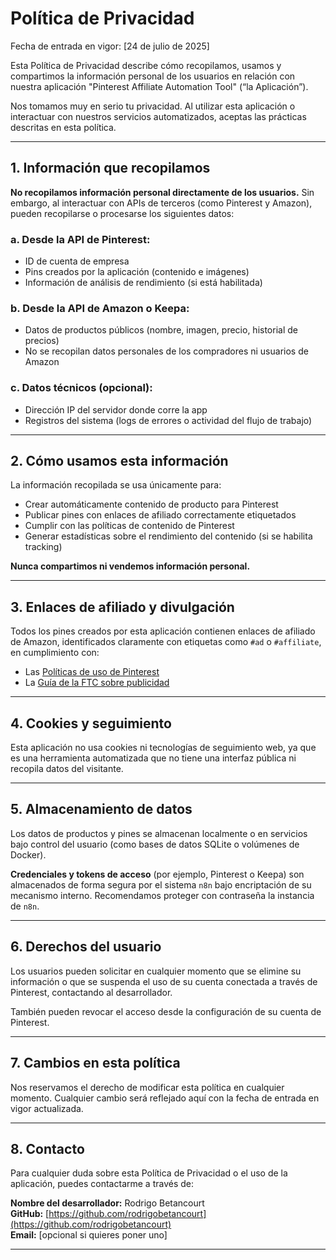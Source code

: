 # Política de Privacidad

Fecha de entrada en vigor: [24 de julio de 2025]

Esta Política de Privacidad describe cómo recopilamos, usamos y compartimos la información personal de los usuarios en relación con nuestra aplicación "Pinterest Affiliate Automation Tool" (“la Aplicación”).

Nos tomamos muy en serio tu privacidad. Al utilizar esta aplicación o interactuar con nuestros servicios automatizados, aceptas las prácticas descritas en esta política.

---

## 1. Información que recopilamos

**No recopilamos información personal directamente de los usuarios.** Sin embargo, al interactuar con APIs de terceros (como Pinterest y Amazon), pueden recopilarse o procesarse los siguientes datos:

### a. Desde la API de Pinterest:
- ID de cuenta de empresa
- Pins creados por la aplicación (contenido e imágenes)
- Información de análisis de rendimiento (si está habilitada)

### b. Desde la API de Amazon o Keepa:
- Datos de productos públicos (nombre, imagen, precio, historial de precios)
- No se recopilan datos personales de los compradores ni usuarios de Amazon

### c. Datos técnicos (opcional):
- Dirección IP del servidor donde corre la app
- Registros del sistema (logs de errores o actividad del flujo de trabajo)

---

## 2. Cómo usamos esta información

La información recopilada se usa únicamente para:

- Crear automáticamente contenido de producto para Pinterest
- Publicar pines con enlaces de afiliado correctamente etiquetados
- Cumplir con las políticas de contenido de Pinterest
- Generar estadísticas sobre el rendimiento del contenido (si se habilita tracking)

**Nunca compartimos ni vendemos información personal.**

---

## 3. Enlaces de afiliado y divulgación

Todos los pines creados por esta aplicación contienen enlaces de afiliado de Amazon, identificados claramente con etiquetas como `#ad` o `#affiliate`, en cumplimiento con:

- Las [Políticas de uso de Pinterest](https://policy.pinterest.com/)
- La [Guía de la FTC sobre publicidad](https://www.ftc.gov/business-guidance/resources/disclosures-101-social-media-influencers)

---

## 4. Cookies y seguimiento

Esta aplicación no usa cookies ni tecnologías de seguimiento web, ya que es una herramienta automatizada que no tiene una interfaz pública ni recopila datos del visitante.

---

## 5. Almacenamiento de datos

Los datos de productos y pines se almacenan localmente o en servicios bajo control del usuario (como bases de datos SQLite o volúmenes de Docker).

**Credenciales y tokens de acceso** (por ejemplo, Pinterest o Keepa) son almacenados de forma segura por el sistema `n8n` bajo encriptación de su mecanismo interno. Recomendamos proteger con contraseña la instancia de `n8n`.

---

## 6. Derechos del usuario

Los usuarios pueden solicitar en cualquier momento que se elimine su información o que se suspenda el uso de su cuenta conectada a través de Pinterest, contactando al desarrollador.

También pueden revocar el acceso desde la configuración de su cuenta de Pinterest.

---

## 7. Cambios en esta política

Nos reservamos el derecho de modificar esta política en cualquier momento. Cualquier cambio será reflejado aquí con la fecha de entrada en vigor actualizada.

---

## 8. Contacto

Para cualquier duda sobre esta Política de Privacidad o el uso de la aplicación, puedes contactarme a través de:

**Nombre del desarrollador:** Rodrigo Betancourt  
**GitHub:** [https://github.com/rodrigobetancourt](https://github.com/rodrigobetancourt)  
**Email:** [opcional si quieres poner uno]  

---

